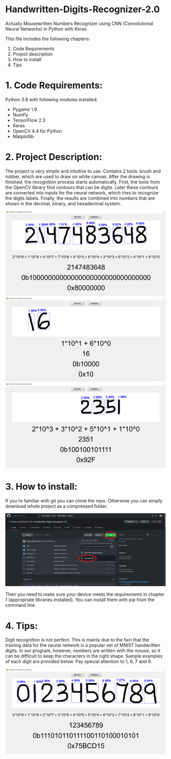 # Handwritten-Digits-Recognizer-2.0

Actually Mousewritten Numbers Recognizer using CNN (Convolutional Neural Networks) in Python with Keras

This file includes the following chapters:
1. Code Requirements
2. Project description
3. How to install
4. Tips

# 1. Code Requirements:
Python 3.8 with following modules installed:
* Pygame 1.9
* NumPy
* TensorFlow 2.3
* Keras
* OpenCV 4.4 for Python
* Matplotlib

# 2. Project Description:
The project is very simple and intuitive to use. Contains 2 tools: brush and rubber, which are used to draw on white canvas.
After the drawing is finished, the recognition process starts automatically.
First, the tools from the OpenCV library find contours that can be digits.
Later these contours are converted into inputs for the neural network, which tries to recognize the digits labels.
Finally, the results are combined into numbers that are shown in the decimal, binary, and hexadecimal system.

![Sth](Screenshots//2^31.png)
![Sth](Screenshots//16.png)
![Sth](Screenshots//2351.png)

# 3. How to install:
If you're familiar with git you can clone the repo. Otherwise you can simply download whole project as a compressed folder.

![Sth](Screenshots//download.png)

Then you need to make sure your device meets the requirements in chapter 1 (appropriate libraries installed).
You can install them with pip from the command line.

# 4. Tips:
Digit recognition is not perfect. This is mainly due to the fact that the training data for the neural network is a popular set of MNIST handwritten digits. In our program, however, numbers are written with the mouse, so it can be difficult to keep the characters in the right shape. Sample examples of each digit are provided below. Pay special attention to 1, 6, 7 and 9.

![Sth](Screenshots//digits.png)
